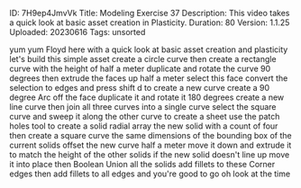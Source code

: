 ID: 7H9ep4JmvVk
Title: Modeling Exercise 37
Description: This video takes a quick look at basic asset creation in Plasticity.
Duration: 80
Version: 1.1.25
Uploaded: 20230616
Tags: unsorted

yum yum
Floyd here with a quick look at basic
asset creation and plasticity let's
build this simple asset create a circle
curve then create a rectangle curve with
the height of half a meter duplicate and
rotate the curve 90 degrees then extrude
the faces up half a meter
select this face convert the selection
to edges and press shift d to create a
new curve create a 90 degree Arc off the
face
duplicate it and rotate it 180 degrees
create a new line curve then join all
three curves into a single curve
select the square curve and sweep it
along the other curve to create a sheet
use the patch holes tool to create a
solid radial array the new solid with a
count of four
then create a square curve the same
dimensions of the bounding box of the
current solids offset the new curve half
a meter
move it down and extrude it to match the
height of the other solids
if the new solid doesn't line up move it
into place
then Boolean Union all the solids
add fillets to these Corner edges then
add fillets to all edges and you're good
to go
oh look at the time

